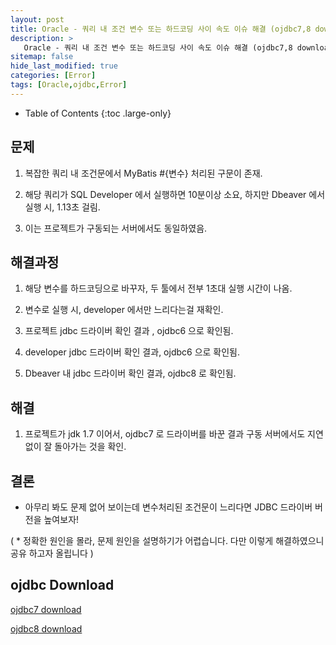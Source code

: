 ```yaml
---
layout: post
title: Oracle - 쿼리 내 조건 변수 또는 하드코딩 사이 속도 이슈 해결 (ojdbc7,8 download)
description: >
   Oracle - 쿼리 내 조건 변수 또는 하드코딩 사이 속도 이슈 해결 (ojdbc7,8 download)
sitemap: false
hide_last_modified: true
categories: [Error]
tags: [Oracle,ojdbc,Error]
---
```


- Table of Contents
{:toc .large-only}


## 문제
1. 복잡한 쿼리 내 조건문에서 MyBatis #{변수} 처리된 구문이 존재.

2. 해당 쿼리가 SQL Developer 에서 실행하면 10분이상 소요, 하지만 Dbeaver 에서 실행 시, 1.13초 걸림.

3. 이는 프로젝트가 구동되는 서버에서도 동일하였음.



## 해결과정
1. 해당 변수를 하드코딩으로 바꾸자, 두 툴에서 전부 1초대 실행 시간이 나옴.

2. 변수로 실행 시, developer 에서만 느리다는걸 재확인.

3. 프로젝트 jdbc 드라이버 확인 결과 , ojdbc6 으로 확인됨.

4. developer jdbc 드라이버 확인 결과, ojdbc6 으로 확인됨.

5. Dbeaver 내 jdbc 드라이버 확인 결과, ojdbc8 로 확인됨.

## 해결
1. 프로젝트가 jdk 1.7 이어서, ojdbc7 로 드라이버를 바꾼 결과 구동 서버에서도 지연없이 잘 돌아가는 것을 확인.

## 결론
- 아무리 봐도 문제 없어 보이는데 변수처리된 조건문이 느리다면 JDBC 드라이버 버전을 높여보자!

( * 정확한 원인을 몰라, 문제 원인을 설명하기가 어렵습니다. 다만 이렇게 해결하였으니 공유 하고자 올립니다 )

## ojdbc Download 

[ojdbc7 download](/assets/file/Error/ojdbc7.jar)

[ojdbc8 download](/assets/file/Error/ojdbc8.jar)